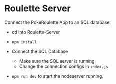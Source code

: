 # Roulette Server
Connect the PokeRoulette App to an SQL database.

- cd into Roulette-Server
- `npm install`

- Connect the SQL Database
  - Make sure the SQL server is running
  - Change the connection configs in `index.js`

- `npm run dev` to start the nodeserver running.
  